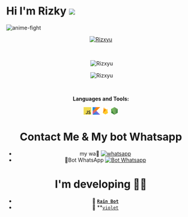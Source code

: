 # Hi I'm Rizky&nbsp;<a href="Hey"><img src="https://raw.githubusercontent.com/TOXIC-DEVIL/TOXIC-DEVIL/TOXIC-DEVIL-OFFICIAL/media/Hi.gif" width="48px"></a>

![anime-fight](https://user-images.githubusercontent.com/88314302/131484973-81a2c83b-b1e2-4a9d-8b13-67a90c1526ae.gif)

<p align="center"> <a href="Rizxyu"><img width="170px" height="24" src="https://komarev.com/ghpvc/?username=Rizxyu&label=PROFILE%20VISITORS&color=green&style=flat-square" alt="Rizxyu" /></a> </p><br> 
<div align="center">
<p>&nbsp;<img align="center" src="https://github-readme-stats.vercel.app/api?username=Rizxyu&show_icons=true&theme=nightowl" alt="Rizxyu" /></p>
<p>&nbsp;<img align="center" src="https://github-readme-stats.vercel.app/api/top-langs/?username=Rizxyu&theme=algolia&layout=compact&langs_count=10&hide_border=true&show_icons=true" alt="Rizxyu"/></p></a><br> 


**Languages and Tools:**  

<code><img height="20" src="https://raw.githubusercontent.com/github/explore/80688e429a7d4ef2fca1e82350fe8e3517d3494d/topics/javascript/javascript.png"></code>
<code><img height="20" src="https://raw.githubusercontent.com/github/explore/80688e429a7d4ef2fca1e82350fe8e3517d3494d/topics/kotlin/kotlin.png"></code>
<code><img height="20" src="https://raw.githubusercontent.com/github/explore/80688e429a7d4ef2fca1e82350fe8e3517d3494d/topics/firebase/firebase.png"></code>
<code><img height="20" src="https://raw.githubusercontent.com/github/explore/80688e429a7d4ef2fca1e82350fe8e3517d3494d/topics/nodejs/nodejs.png"></code>    


# Contact Me & My bot Whatsapp
* my wa👤 <a href="https://wa.me/62823283033323" target="_blank"><img src="https://img.shields.io/badge/WhatsApp-25D366?&style=flat-square&logo=whatsapp&logoColor=white" alt="whatsapp"></a>
* 👾Bot WhatsApp <a href="https://wa.me/62823283033326" target="_blank"><img src="https://img.shields.io/badge/WhatsApp-25D366?&style=flat-square&logo=whatsapp&logoColor=white" alt="Bot Whatsapp"></a>

# I'm developing  👨‍💻
* 🏮 **[`Rain Bot`](https://github.com/Rizxyu/Bot-Rain)**
* 🏮 **[` violet `](https://github.com/unx21/violet)
